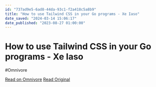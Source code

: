 ```yaml
---
id: "737ad9e5-6ad8-44da-93c1-f2a418c5a8b9"
title: "How to use Tailwind CSS in your Go programs - Xe Iaso"
date_saved: "2024-03-14 15:06:17"
date_published: "2023-08-27 01:00:00"
---
```


# How to use Tailwind CSS in your Go programs - Xe Iaso
#Omnivore

[Read on Omnivore](https://omnivore.app/me/how-to-use-tailwind-css-in-your-go-programs-xe-iaso-18e3d7fea6b)
[Read Original](https://xeiaso.net/blog/using-tailwind-go/)


